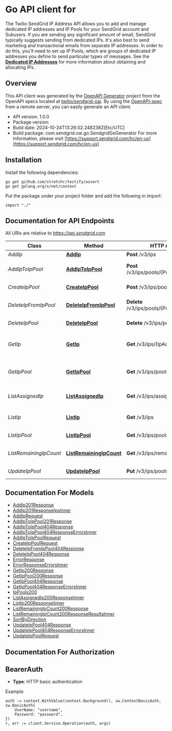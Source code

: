 # Go API client for 

The Twilio SendGrid IP Address API allows you to add and manage dedicated IP addresses and IP Pools for your SendGrid account and Subusers. If you are sending any significant amount of email, SendGrid typically suggests sending from dedicated IPs. It's also best to send marketing and transactional emails from separate IP addresses. In order to do this, you'll need to set up IP Pools, which are groups of dedicated IP addresses you define to send particular types of messages. See the [**Dedicated IP Addresses**](https://docs.sendgrid.com/ui/account-and-settings/dedicated-ip-addresses) for more information about obtaining and allocating IPs.

## Overview
This API client was generated by the [OpenAPI Generator](https://openapi-generator.tech) project from the OpenAPI specs located at [twilio/sendgrid-oai](https://github.com/twilio/sendgrid-oai/tree/main/spec).  By using the [OpenAPI-spec](https://www.openapis.org/) from a remote server, you can easily generate an API client.

- API version: 1.0.0
- Package version: 
- Build date: 2024-10-24T13:26:02.248238Z[Etc/UTC]
- Build package: com.sendgrid.oai.go.SendgridGoGenerator
For more information, please visit [https://support.sendgrid.com/hc/en-us](https://support.sendgrid.com/hc/en-us)

## Installation

Install the following dependencies:

```shell
go get github.com/stretchr/testify/assert
go get golang.org/x/net/context
```

Put the package under your project folder and add the following in import:

```golang
import "./"
```

## Documentation for API Endpoints

All URIs are relative to *https://api.sendgrid.com*

Class | Method | HTTP request | Description
------------ | ------------- | ------------- | -------------
*AddIp* | [**AddIp**](docs/AddIp.md#addip) | **Post** /v3/ips | Add IPs
*AddIpToIpPool* | [**AddIpToIpPool**](docs/AddIpToIpPool.md#addiptoippool) | **Post** /v3/ips/pools/{PoolName}/ips | Add an IP address to a pool
*CreateIpPool* | [**CreateIpPool**](docs/CreateIpPool.md#createippool) | **Post** /v3/ips/pools | Create an IP pool
*DeleteIpFromIpPool* | [**DeleteIpFromIpPool**](docs/DeleteIpFromIpPool.md#deleteipfromippool) | **Delete** /v3/ips/pools/{PoolName}/ips/{Ip} | Remove an IP address from a pool
*DeleteIpPool* | [**DeleteIpPool**](docs/DeleteIpPool.md#deleteippool) | **Delete** /v3/ips/pools/{PoolName} | Delete an IP pool
*GetIp* | [**GetIp**](docs/GetIp.md#getip) | **Get** /v3/ips/{IpAddress} | Retrieve all IP pools an IP address belongs to
*GetIpPool* | [**GetIpPool**](docs/GetIpPool.md#getippool) | **Get** /v3/ips/pools/{PoolName} | Retrieve all the IPs in a specified pool
*ListAssignedIp* | [**ListAssignedIp**](docs/ListAssignedIp.md#listassignedip) | **Get** /v3/ips/assigned | Retrieve all assigned IPs
*ListIp* | [**ListIp**](docs/ListIp.md#listip) | **Get** /v3/ips | Retrieve all IP addresses
*ListIpPool* | [**ListIpPool**](docs/ListIpPool.md#listippool) | **Get** /v3/ips/pools | Retrieve all IP pools
*ListRemainingIpCount* | [**ListRemainingIpCount**](docs/ListRemainingIpCount.md#listremainingipcount) | **Get** /v3/ips/remaining | Get remaining IPs count
*UpdateIpPool* | [**UpdateIpPool**](docs/UpdateIpPool.md#updateippool) | **Put** /v3/ips/pools/{PoolName} | Rename an IP pool


## Documentation For Models

 - [AddIp201Response](AddIp201Response.md)
 - [AddIp201ResponseIpsInner](AddIp201ResponseIpsInner.md)
 - [AddIpRequest](AddIpRequest.md)
 - [AddIpToIpPool201Response](AddIpToIpPool201Response.md)
 - [AddIpToIpPool404Response](AddIpToIpPool404Response.md)
 - [AddIpToIpPool404ResponseErrorsInner](AddIpToIpPool404ResponseErrorsInner.md)
 - [AddIpToIpPoolRequest](AddIpToIpPoolRequest.md)
 - [CreateIpPoolRequest](CreateIpPoolRequest.md)
 - [DeleteIpFromIpPool404Response](DeleteIpFromIpPool404Response.md)
 - [DeleteIpPool404Response](DeleteIpPool404Response.md)
 - [ErrorResponse](ErrorResponse.md)
 - [ErrorResponseErrorsInner](ErrorResponseErrorsInner.md)
 - [GetIp200Response](GetIp200Response.md)
 - [GetIpPool200Response](GetIpPool200Response.md)
 - [GetIpPool404Response](GetIpPool404Response.md)
 - [GetIpPool404ResponseErrorsInner](GetIpPool404ResponseErrorsInner.md)
 - [IpPools200](IpPools200.md)
 - [ListAssignedIp200ResponseInner](ListAssignedIp200ResponseInner.md)
 - [ListIp200ResponseInner](ListIp200ResponseInner.md)
 - [ListRemainingIpCount200Response](ListRemainingIpCount200Response.md)
 - [ListRemainingIpCount200ResponseResultsInner](ListRemainingIpCount200ResponseResultsInner.md)
 - [SortByDirection](SortByDirection.md)
 - [UpdateIpPool404Response](UpdateIpPool404Response.md)
 - [UpdateIpPool404ResponseErrorsInner](UpdateIpPool404ResponseErrorsInner.md)
 - [UpdateIpPoolRequest](UpdateIpPoolRequest.md)


## Documentation For Authorization



## BearerAuth

- **Type**: HTTP basic authentication

Example

```golang
auth := context.WithValue(context.Background(), sw.ContextBasicAuth, sw.BasicAuth{
    UserName: "username",
    Password: "password",
})
r, err := client.Service.Operation(auth, args)
```

